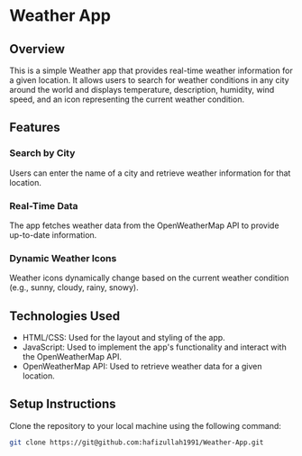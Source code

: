 # Weather App

## Overview

This is a simple Weather app that provides real-time weather information for a given location. It allows users to search for weather conditions in any city around the world and displays temperature, description, humidity, wind speed, and an icon representing the current weather condition.

## Features

### Search by City
Users can enter the name of a city and retrieve weather information for that location.

### Real-Time Data
The app fetches weather data from the OpenWeatherMap API to provide up-to-date information.

### Dynamic Weather Icons
Weather icons dynamically change based on the current weather condition (e.g., sunny, cloudy, rainy, snowy).

## Technologies Used

- HTML/CSS: Used for the layout and styling of the app.
- JavaScript: Used to implement the app's functionality and interact with the OpenWeatherMap API.
- OpenWeatherMap API: Used to retrieve weather data for a given location.

## Setup Instructions

Clone the repository to your local machine using the following command:

```bash
git clone https://git@github.com:hafizullah1991/Weather-App.git
